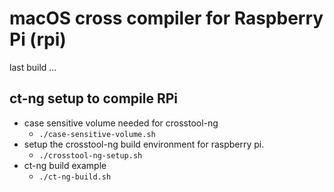 # macOS cross compiler for Raspberry Pi (rpi)

last build ...

## ct-ng setup to compile RPi

- case sensitive volume needed for crosstool-ng
  -  `./case-sensitive-volume.sh`
- setup the crosstool-ng build environment for raspberry pi.
  -  `./crosstool-ng-setup.sh`
- ct-ng build example
  -  `./ct-ng-build.sh`
